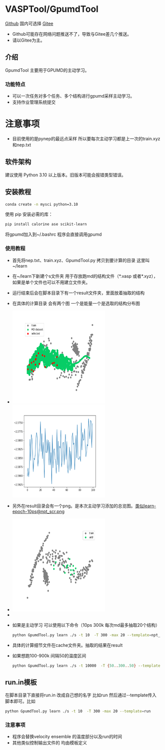 # VASPTool/GpumdTool

[Github](https://github.com/aboys-cb/VaspTool) 国内可选择 [Gitee](https://gitee.com/QMaster/VaspTool)

- Github可能存在网络问题推送不了，导致与Gitee差几个推送。
- 请以Gitee为主。
## 介绍

GpumdTool 主要用于GPUMD的主动学习。

### 功能特点

- 可以一次任务对多个任务、多个结构进行gpumd采样主动学习。
- 支持作业管理系统提交

# 注意事项

- 目前使用的是pynep的最远点采样 所以要每次主动学习都是上一次的train.xyz 和nep.txt

## 软件架构

建议使用 Python 3.10 以上版本。旧版本可能会报错类型错误。

## 安装教程

```bash
conda create -n mysci python=3.10
```

使用 pip 安装必需的库：

```bash
pip install calorine ase scikit-learn
```

将gpumd加入到~/.bashrc 程序会直接调用gpumd

### 使用教程
- 首先将nep.txt、train.xyz、GpumdTool.py 拷贝到要计算的目录 这里叫~/learn
- 在~/learn下新建个s文件夹 用于存放跑md的结构文件（\*.vasp 或者\*.xyz），如果是单个文件也可以不用建立文件夹。
- 运行结束后会在脚本目录下有一个result文件夹，里面放着抽取的结构
- 在具体的计算目录 会有两个图 一个是能量一个是选取的结构分布图
- <img alt="select.png" height="300" src="./data/select.png" width="300"/> <img alt="md_energy.png" height="300" src="./data/md_energy.png" width="300"/>
- 另外在result目录会有一个png。是本次主动学习添加的总览图。类似learn-epoch-10ps@npt_scr.png
- <img alt="select.png" height="300" src="./data/learn-epoch-10ps@npt_scr.png" width="300"/> 
-
- 如果是主动学习 可以使用以下命令（10ps 300k 每次md最多抽取20个结构）

  ```bash
  python GpumdTool.py learn ./s -t 10  -T 300 -max 20 --template=npt_scr
  ```
- 具体的计算细节文件在cache文件夹。抽取的结果在result
- 如果想跑100-900k 间隔50的温度区间

  ```bash
  python GpumdTool.py learn ./s -t 10000  -T {50..300..50} --template=npt_scr
  ```

## run.in模板

在脚本目录下直接将run.in 改成自己想的名字 比如run 然后通过--template传入脚本即可。比如

  ```bash
  python GpumdTool.py learn ./s -t 10  -T 300 -max 20 --template=run
  ```

### 注意事项

- 程序会替换velocity ensemble 的温度部分以及run的时间
- 其他类似控制输出文件的 均由模板定义